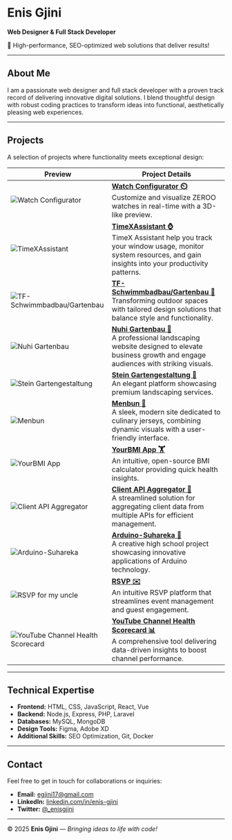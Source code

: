 # Enis Gjini

**Web Designer & Full Stack Developer**

🚀 High-performance, SEO-optimized web solutions that deliver results!

---

## About Me

I am a passionate web designer and full stack developer with a proven track record of delivering innovative digital solutions. I blend thoughtful design with robust coding practices to transform ideas into functional, aesthetically pleasing web experiences.

---

## Projects

A selection of projects where functionality meets exceptional design:

| Preview | Project Details |
|---------|-----------------|
| ![Watch Configurator](https://i.ibb.co/x8Rjzw2M/123-3x-shots-so.webp) | **[Watch Configurator ⏲️](https://tangerine-arithmetic-47a79e.netlify.app/)**<br>Customize and visualize ZEROO watches in real-time with a 3D-like preview. |
| ![TimeXAssistant](https://i.ibb.co/BVNLhbJ9/image1.jpg) | **[TimeXAssistant ⌚](https://github.com/enisgjinii/TimeXAssistant)**<br>TimeX Assistant help you track your window usage, monitor system resources, and gain insights into your productivity patterns. |
| ![TF-Schwimmbadbau/Gartenbau](https://i.ibb.co/M1tFHYn/screenshot-1737128648447.png) | **[TF-Schwimmbadbau/Gartenbau 🥽](https://enisgj-11.epizy.com/?i=1)**<br>Transforming outdoor spaces with tailored design solutions that balance style and functionality. |
| ![Nuhi Gartenbau](https://i.ibb.co/z8zjpZQ/screenshot-1736984517941.png) | **[Nuhi Gartenbau 🌱](https://www.nuhi-gartenbau.de/)**<br>A professional landscaping website designed to elevate business growth and engage audiences with striking visuals. |
| ![Stein Gartengestaltung](https://i.ibb.co/n87gDX2/screenshot-1737447665478.png) | **[Stein Gartengestaltung 🏡](https://stein-gartengestaltung.de/Heim/)**<br>An elegant platform showcasing premium landscaping services. |
| ![Menbun](https://i.ibb.co/VYSDPVg/screenshot-1737447750999.png) | **[Menbun 🏀](https://menbun.com/)**<br>A sleek, modern site dedicated to culinary jerseys, combining dynamic visuals with a user-friendly interface. |
| ![YourBMI App](https://i.ibb.co/d4P2Nxd/Screenshot-1703776051.png) | **[YourBMI App 🏋️](https://github.com/enisgjinii/YourBMI)**<br>An intuitive, open-source BMI calculator providing quick health insights. |
| ![Client API Aggregator](https://i.ibb.co/p1WTfZS/screenshot-1737447914606.png) | **[Client API Aggregator 🔗](https://client-api-aggs.onrender.com/)**<br>A streamlined solution for aggregating client data from multiple APIs for efficient management. |
| ![Arduino-Suhareka](https://i.ibb.co/LvCwVx0/screenshot-1737984804652.png) | **[Arduino-Suhareka 🤖](https://arduinoinsuhareka.wordpress.com/)**<br>A creative high school project showcasing innovative applications of Arduino technology. |
| ![RSVP for my uncle](https://i.ibb.co/qMBfkXK5/Screenshot-2025-01-28-at-23-08-35-Albatrit-Albulena.png) | **[RSVP ✉️](https://albatritalbulena.netlify.app/)**<br>An intuitive RSVP platform that streamlines event management and guest engagement. |
| ![YouTube Channel Health Scorecard](https://i.ibb.co/1tmpR3Df/Screenshot-2025-01-28-at-23-15-35-Vite-React-TS.png) | **[YouTube Channel Health Scorecard 📊](https://neon-parfait-399ba8.netlify.app/)**<br>A comprehensive tool delivering data-driven insights to boost channel performance. |

---

## Technical Expertise

- **Frontend:** HTML, CSS, JavaScript, React, Vue  
- **Backend:** Node.js, Express, PHP, Laravel  
- **Databases:** MySQL, MongoDB  
- **Design Tools:** Figma, Adobe XD  
- **Additional Skills:** SEO Optimization, Git, Docker

---

## Contact

Feel free to get in touch for collaborations or inquiries:

- **Email:** [egjini17@gmail.com](mailto:egjini17@gmail.com)  
- **LinkedIn:** [linkedin.com/in/enis-gjini](https://linkedin.com/in/enis-gjini)  
- **Twitter:** [@_enisgjini](https://twitter.com/_enisgjini)

---

&copy; 2025 **Enis Gjini** — *Bringing ideas to life with code!*
